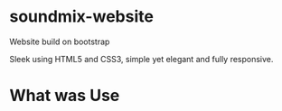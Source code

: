 # soundmix-website
Website build on bootstrap

Sleek using HTML5 and CSS3, simple yet elegant and fully responsive. 

# What was Use

